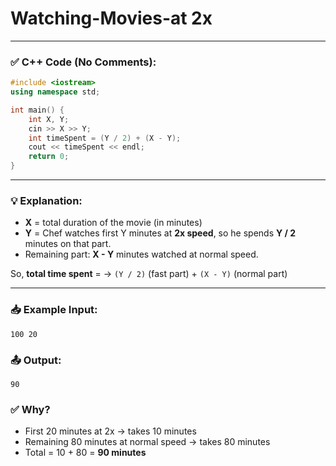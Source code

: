﻿# Watching-Movies-at 2x



---

### ✅ **C++ Code (No Comments):**

```cpp
#include <iostream>
using namespace std;

int main() {
    int X, Y;
    cin >> X >> Y;
    int timeSpent = (Y / 2) + (X - Y);
    cout << timeSpent << endl;
    return 0;
}
```

---

### 💡 **Explanation:**

* **X** = total duration of the movie (in minutes)
* **Y** = Chef watches first Y minutes at **2x speed**, so he spends **Y / 2** minutes on that part.
* Remaining part: **X - Y** minutes watched at normal speed.

So, **total time spent** =
→ `(Y / 2)` (fast part) + `(X - Y)` (normal part)

---

### 📥 Example Input:

```
100 20
```

### 📤 Output:

```
90
```

### ✅ Why?

* First 20 minutes at 2x → takes 10 minutes
* Remaining 80 minutes at normal speed → takes 80 minutes
* Total = 10 + 80 = **90 minutes**

